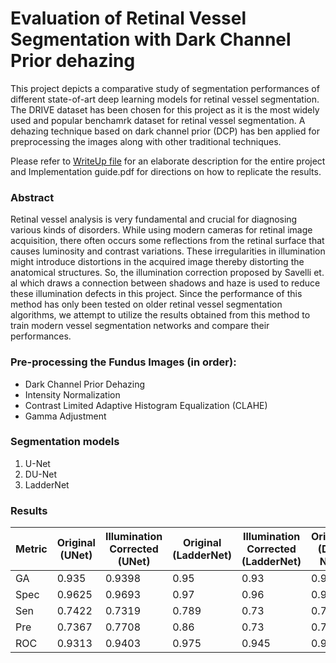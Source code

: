 # Evaluation of Retinal Vessel Segmentation with Dark Channel Prior dehazing
This project depicts a comparative study of segmentation performances of different state-of-art deep learning models for retinal vessel segmentation. The DRIVE dataset has been chosen for this project as it is the most widely used and popular benchamrk dataset for retinal vessel segmentation. A dehazing technique based on dark channel prior (DCP) has ben applied for preprocessing the images along with other traditional techniques. 

Please refer to [WriteUp file](WriteUp.pdf) for an elaborate description for the entire project and Implementation guide.pdf for directions on how to replicate the results.


### Abstract
Retinal vessel analysis is very fundamental and crucial for diagnosing various kinds of disorders. While using modern cameras for retinal image acquisition, there often occurs some reflections from the retinal surface that causes luminosity and contrast variations. These irregularities in illumination might introduce distortions in the acquired image thereby distorting the anatomical structures. So, the illumination correction proposed by Savelli et. al which draws a connection between shadows and haze is used to reduce these illumination defects in this project. Since the performance of this method has only been tested on older retinal vessel segmentation algorithms, we attempt to utilize the results obtained from this method to train modern vessel segmentation networks and compare their performances.

### Pre-processing the Fundus Images (in order): 
- Dark Channel Prior Dehazing
- Intensity Normalization
- Contrast Limited Adaptive Histogram Equalization (CLAHE)
- Gamma Adjustment

### Segmentation models

1. U-Net
2. DU-Net
3. LadderNet

### Results

| Metric | Original (UNet) | Illumination Corrected (UNet) | Original (LadderNet)| Illumination Corrected (LadderNet) | Original (DU-Net)| Illumination Corrected (DU-Net) |
|--------|----------|-------------------------|----------|-------------------------|----------|-------------------------|
| GA     | 0.935    | 0.9398                  |  0.95     | 0.93                    | 0.949    | 0.948                   |
| Spec   | 0.9625   | 0.9693                  |  0.97     | 0.96                    |  0.971    | 0.974                   |
| Sen    | 0.7422   | 0.7319                  |  0.789    | 0.73                    |  0.797    | 0.765                   |
| Pre    | 0.7367   | 0.7708                  |  0.86     | 0.73                    |  0.794    | 0.806                   |
| ROC    | 0.9313   | 0.9403                  | 0.975    | 0.945                   |  0.973    | 0.967                   |



